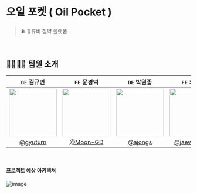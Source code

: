#  오일 포켓 ( Oil Pocket )
> ⛽️ 유류비 절약 플랫폼

<br/>

## 👨‍👩‍👧‍👦 팀원 소개

|```BE``` 김규민|```FE``` 문경덕|```BE``` 박원종|```FE``` 최재원|
|:-:|:-:|:-:|:-:|
|<img src="https://avatars.githubusercontent.com/u/87477702?v=4" width=130>|<img src="https://avatars.githubusercontent.com/u/74173976?v=4" width=130>|<img src="https://avatars.githubusercontent.com/u/35219960?v=4" width=130>|<img src="https://avatars.githubusercontent.com/u/92264609?v=4" width=130>|
|[@gyuturn](https://github.com/gyuturn)|[@Moon-GD](https://github.com/Moon-GD)| [@ajongs](https://github.com/ajongs) |[@jaewonjjang](https://github.com/jaewonjjang)|

<br/>

#### 프로젝트 예상 아키텍쳐
![image](https://user-images.githubusercontent.com/35219960/216689583-02c6b5d7-8b2e-4074-9790-51727801b2ee.png)
